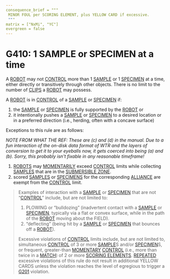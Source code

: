 ```yaml
---
consequence_brief = """
 MINOR FOUL per SCORING ELEMENT, plus YELLOW CARD if excessive.
 """
matrix = ["NxMi", "YC"]
evergreen = false
---
```


# G410: 1 SAMPLE or SPECIMEN at a time

A [ROBOT](!!) may not [CONTROL](!!) more than 1 [SAMPLE](!!) or 1
[SPECIMEN](!!) at a time, either directly or transitively through other
objects. There is no limit to the number of [CLIPS](!!) a [ROBOT](!!) may
possess.

A [ROBOT](!!) is in [CONTROL](!!) of a [SAMPLE](!!) or [SPECIMEN](!!) if:

1. the [SAMPLE](!!) or [SPECIMEN](!!) is fully supported by the [ROBOT](!!) or
2. it intentionally pushes a [SAMPLE](!!) or [SPECIMEN](!!) to a desired
   location or in a preferred direction (i.e., herding, often with a concave
   surface)

Exceptions to this rule are as follows:

*NOTE FROM WHAT THE REF: These are (c) and (d) in the manual. Due to a fun
interaction of the on-disk data format of WTR and the layers of conversion to
get it to your eyeballs now, it gets coerced into being (a) and (b). Sorry,
this probably isn't fixable in any reasonable timeframe!*

1. [ROBOTS](!!) may [MOMENTARILY](!!) exceed [CONTROL](!!) limits while
   collecting [SAMPLES](!!) that are in the [SUBMERSIBLE ZONE](!!).
2. scored [SAMPLES](!!) or [SPECIMENS](!!) for the corresponding [ALLIANCE](!!)
   are exempt from the [CONTROL](!!) limit.

> Examples of interaction with a [SAMPLE](!!) or [SPECIMEN](!!) that are not
> “[CONTROL](!!)” include, but are not limited to:
>
> 1. PLOWING or “bulldozing” (inadvertent contact with a [SAMPLE](!!) or
>    [SPECIMEN](!!), typically via a flat or convex surface, while in the path
>    of the [ROBOT](!!) moving about the FIELD).
> 2. “deflecting” (being hit by a [SAMPLE](!!) or [SPECIMEN](!!) that bounces
>    off a [ROBOT](!!)).
>
> Excessive violations of [CONTROL](!!) limits include, but are not limited to,
> simultaneous [CONTROL](!!) of 3 or more [SAMPLE](!!)S and/or [SPECIMEN](!!)S,
> or frequent, greater-than [MOMENTARY](!!) [CONTROL](!!) (i.e., more than
> twice in a [MATCH](!!)) of 2 or more [SCORING ELEMENTS](!!). [REPEATED](!!)
> excessive violations of this rule do not result in additional YELLOW CARDS
> unless the violation reaches the level of egregious to trigger a [G201](!!)
> violation.

